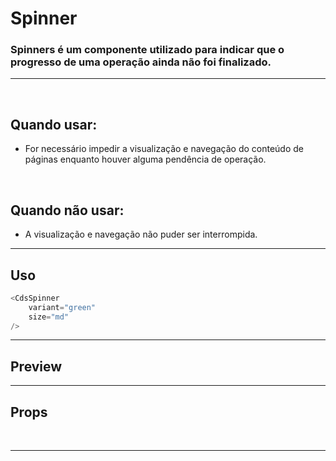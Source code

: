 # Spinner

### Spinners é um componente utilizado para indicar que o progresso de uma operação ainda não foi finalizado.
---
<br>

## Quando usar:
- For necessário impedir a visualização e navegação do conteúdo de páginas enquanto houver alguma pendência de operação.

<br>

## Quando não usar:
- A visualização e navegação não puder ser interrompida.

---

## Uso

```js
<CdsSpinner
	variant="green"
	size="md"
/>
```

---

## Preview

<PreviewBuilder
	:args
	:component="CdsSpinner"
/>

---

## Props

<APITable
	name="Spinner"
	section="props"
/>
<br>

---

<script setup>
import { ref } from 'vue';
import CdsSpinner from '@/components/Spinner.vue';

const args = ref({
	delay: 1000,
});
</script>
